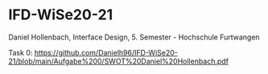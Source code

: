 # IFD-WiSe20-21
Daniel Hollenbach, Interface Design, 5. Semester - Hochschule Furtwangen

Task 0: https://github.com/Danielh96/IFD-WiSe20-21/blob/main/Aufgabe%200/SWOT%20Daniel%20Hollenbach.pdf
